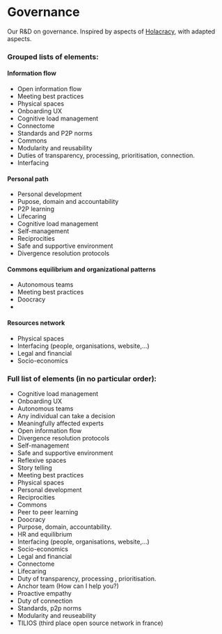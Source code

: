 # Governance
Our R&amp;D on governance. Inspired by aspects of [Holacracy](https://www.holacracy.org/how-it-works/), with adapted aspects.

### Grouped lists of elements:
#### Information flow
- Open information flow
- Meeting best practices
- Physical spaces
- Onboarding UX
- Cognitive load management
- Connectome
- Standards and P2P norms
- Commons
- Modularity and reusability
- Duties of transparency, processing, prioritisation, connection.
- Interfacing

#### Personal path
- Personal development
- Pupose, domain and accountability
- P2P learning
- Lifecaring
- Cognitive load management
- Self-management
- Reciprocities
- Safe and supportive environment
- Divergence resolution protocols

#### Commons equilibrium and organizational patterns
- Autonomous teams
- Meeting best practices
- Doocracy
- 

#### Resources network
- Physical spaces
- Interfacing (people, organisations, website,...)
- Legal and financial
- Socio-economics

### Full list of elements (in no particular order):
- Cognitive load management
- Onboarding UX
- Autonomous teams
- Any individual can take a decision
- Meaningfully affected experts
- Open information flow
- Divergence resolution protocols
- Self-management
- Safe and supportive environment
- Reflexive spaces
- Story telling
- Meeting best practices
- Physical spaces
- Personal development
- Reciprocities
- Commons
- Peer to peer learning
- Doocracy
- Purpose, domain, accountability.
- HR and equilibrium
- Interfacing (people, organisations, website,...)
- Socio-economics
- Legal and financial
- Connectome
- Lifecaring
- Duty of transparency, processing , prioritisation.
- Anchor team (How can I help you?)
- Proactive empathy
- Duty of connection
- Standards, p2p norms
- Modularity and reuseability
- TILIOS (third place open source network in france)
